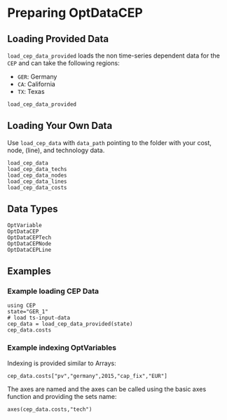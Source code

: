 # Preparing OptDataCEP
## Loading Provided Data
`load_cep_data_provided` loads the non time-series dependent data for the `CEP` and can take the following regions:
- `GER`: Germany
- `CA`: California
- `TX`: Texas

```@docs
load_cep_data_provided
```
## Loading Your Own Data
Use `load_cep_data` with `data_path` pointing to the folder with your cost, node, (line), and technology data.

```@docs
load_cep_data
load_cep_data_techs
load_cep_data_nodes
load_cep_data_lines
load_cep_data_costs
```

## Data Types
```@docs
OptVariable
OptDataCEP
OptDataCEPTech
OptDataCEPNode
OptDataCEPLine
```
## Examples
### Example loading CEP Data
```@example 2
using CEP
state="GER_1"
# load ts-input-data
cep_data = load_cep_data_provided(state)
cep_data.costs
```
### Example indexing OptVariables
Indexing is provided similar to Arrays:
```@example 2
cep_data.costs["pv","germany",2015,"cap_fix","EUR"]
```
The axes are named and the axes can be called using the basic axes function and providing the sets name:
```@example 2
axes(cep_data.costs,"tech")
```
